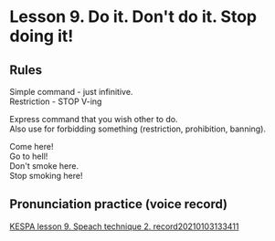 # Lesson 9. Do it. Don't do it. Stop doing it!


## Rules

Simple command - just infinitive.  
Restriction - STOP V-ing  

Express command that you wish other to do.  
Also use for forbidding something (restriction, prohibition, banning).  

Come here!  
Go to hell!  
Don't smoke here.  
Stop smoking here!  


## Pronunciation practice (voice record)
[KESPA lesson 9. Speach technique 2. record20210103133411](https://mega.nz/file/E19V3YqR#xDdsC3-AYWrhPLs6LARrE1eOqeh-jkqZhdPYNMC23G4)
